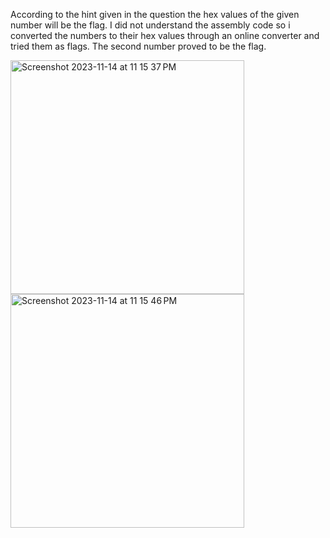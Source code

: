 According to the hint given in the question the hex values of the given number will be the flag. I did not understand the assembly code so i converted the numbers to their hex values through an online converter and tried them as flags. The second number proved to be the flag.


<img width="374" alt="Screenshot 2023-11-14 at 11 15 37 PM" src="https://github.com/nsjss1207/Crypto/assets/107710230/e7e1d8da-ae22-4b24-8a89-e5a8b659ec36">

<img width="374" alt="Screenshot 2023-11-14 at 11 15 46 PM" src="https://github.com/nsjss1207/Crypto/assets/107710230/feb7ad99-bdbc-41b9-aa97-cefd6b1753c7">
